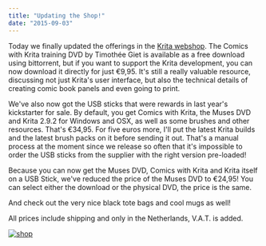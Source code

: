 ```yaml
---
title: "Updating the Shop!"
date: "2015-09-03"
---
```


Today we finally updated the offerings in the [Krita webshop](https://krita.org/support-us/shop/). The Comics with Krita training DVD by Timothée Giet is available as a free download using bittorrent, but if you want to support the Krita development, you can now download it directly for just €9,95. It's still a really valuable resource, discussing not just Krita's user interface, but also the technical details of creating comic book panels and even going to print.

We've also now got the USB sticks that were rewards in last year's kickstarter for sale. By default, you get Comics with Krita, the Muses DVD and Krita 2.9.2 for Windows and OSX, as well as some brushes and other resources. That's €34,95. For five euros more, I'll put the latest Krita builds and the latest brush packs on it before sending it out. That's a manual process at the moment since we release so often that it's impossible to order the USB sticks from the supplier with the right version pre-loaded!

Because you can now get the Muses DVD, Comics with Krita and Krita itself on a USB Stick, we've reduced the price of the Muses DVD to €24,95! You can select either the download or the physical DVD, the price is the same.

And check out the very nice black tote bags and cool mugs as well!

All prices include shipping and only in the Netherlands, V.A.T. is added.

[![shop](/images/posts/2015/shop.png)](https://krita.org/support-us/shop/)
